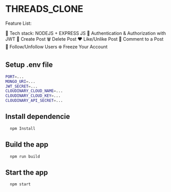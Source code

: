 
# THREADS_CLONE

Feature List:

🌟 Tech stack: NODEJS + EXPRESS JS 
🎃 Authentication & Authorization with JWT
📝 Create Post
🗑️ Delete Post
❤️ Like/Unlike Post
💬 Comment to a Post
👥 Follow/Unfollow Users
❄️ Freeze Your Account


## Setup .env file

```bash
PORT=...
MONGO_URI=...
JWT_SECRET=...
CLOUDINARY_CLOUD_NAME=...
CLOUDINARY_CLOUD_KEY=...
CLOUDINARY_API_SECRET=...
```

## Install dependencie

```bash
  npm Install
```


## Build the app


```bash
  npm run build
```

## Start the app

```bash
  npm start
```


